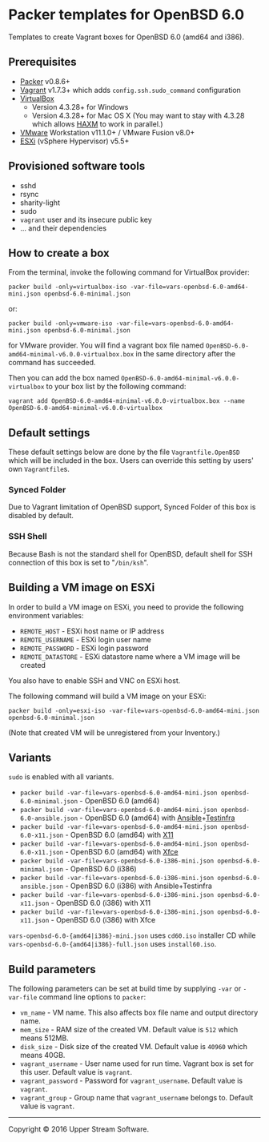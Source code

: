 # Packer templates for OpenBSD 6.0

Templates to create Vagrant boxes for OpenBSD 6.0 (amd64 and i386).

## Prerequisites

* [Packer] v0.8.6+
* [Vagrant] v1.7.3+ which adds `config.ssh.sudo_command` configuration
* [VirtualBox]
	* Version 4.3.28+ for Windows
	* Version 4.3.28+ for Mac OS X (You may want to stay with 4.3.28 which allows [HAXM] to work in parallel.)
* [VMware] Workstation v11.1.0+ / VMware Fusion v8.0+
* [ESXi] (vSphere Hypervisor) v5.5+

[ESXi]: http://www.vmware.com/products/vsphere-hypervisor
        "Free VMware vSphere Hypervisor, Free Virtualization (ESXi)"
[HAXM]: https://software.intel.com/en-us/android/articles/intel-hardware-accelerated-execution-manager
        "Intel&reg; Hardware Accelerated Execution Manager"
[Packer]: https://www.packer.io/ "Packer by HashiCorp"
[Vagrant]: https://www.vagrantup.com/ "Vagrant"
[VirtualBox]: https://www.virtualbox.org/ "Oracle VM VirtualBox"
[VMware]: http://www.vmware.com/ "VMware Virtualization for Desktop &amp; Server, Application, Public &amp; Hybrid Clouds"

## Provisioned software tools

* sshd
* rsync
* sharity-light
* sudo
* `vagrant` user and its insecure public key
* ... and their dependencies

## How to create a box

From the terminal, invoke the following command for VirtualBox provider:

	packer build -only=virtualbox-iso -var-file=vars-openbsd-6.0-amd64-mini.json openbsd-6.0-minimal.json

or:

	packer build -only=vmware-iso -var-file=vars-openbsd-6.0-amd64-mini.json openbsd-6.0-minimal.json

for VMware provider.
You will find a vagrant box file named `OpenBSD-6.0-amd64-minimal-v6.0.0-virtualbox.box`
in the same directory after the command has succeeded.

Then you can add the box named `OpenBSD-6.0-amd64-minimal-v6.0.0-virtualbox` to your box list
by the following command:

	vagrant add OpenBSD-6.0-amd64-minimal-v6.0.0-virtualbox.box --name OpenBSD-6.0-amd64-minimal-v6.0.0-virtualbox

## Default settings

These default settings below are done by the file `Vagrantfile.OpenBSD` which will be included in the box.
Users can override this setting by users' own `Vagrantfile`s.

### Synced Folder

Due to Vagrant limitation of OpenBSD support, Synced Folder of this box is disabled by default.

### SSH Shell

Because Bash is not the standard shell for OpenBSD, default shell for SSH connection of this box
is set to "`/bin/ksh`".

## Building a VM image on ESXi

In order to build a VM image on ESXi, you need to provide the following environment variables:

* `REMOTE_HOST` - ESXi host name or IP address
* `REMOTE_USERNAME` - ESXi login user name
* `REMOTE_PASSWORD` - ESXi login password
* `REMOTE_DATASTORE` - ESXi datastore name where a VM image will be created

You also have to enable SSH and VNC on ESXi host.

The following command will build a VM image on your ESXi:

    packer build -only=esxi-iso -var-file=vars-openbsd-6.0-amd64-mini.json openbsd-6.0-minimal.json

(Note that created VM will be unregistered from your Inventory.)

## Variants

`sudo` is enabled with all variants.

* `packer build -var-file=vars-openbsd-6.0-amd64-mini.json openbsd-6.0-minimal.json` - OpenBSD 6.0 (amd64)
* `packer build -var-file=vars-openbsd-6.0-amd64-mini.json openbsd-6.0-ansible.json` - OpenBSD 6.0 (amd64) with [Ansible]+[Testinfra]
* `packer build -var-file=vars-openbsd-6.0-amd64-mini.json openbsd-6.0-x11.json` - OpenBSD 6.0 (amd64) with [X11]
* `packer build -var-file=vars-openbsd-6.0-amd64-mini.json openbsd-6.0-x11.json` - OpenBSD 6.0 (amd64) with [Xfce]
* `packer build -var-file=vars-openbsd-6.0-i386-mini.json openbsd-6.0-minimal.json` - OpenBSD 6.0 (i386)
* `packer build -var-file=vars-openbsd-6.0-i386-mini.json openbsd-6.0-ansible.json` - OpenBSD 6.0 (i386) with Ansible+Testinfra
* `packer build -var-file=vars-openbsd-6.0-i386-mini.json openbsd-6.0-x11.json` - OpenBSD 6.0 (i386) with X11
* `packer build -var-file=vars-openbsd-6.0-i386-mini.json openbsd-6.0-x11.json` - OpenBSD 6.0 (i386) with Xfce

`vars-openbsd-6.0-{amd64|i386}-mini.json` uses `cd60.iso` installer CD while `vars-openbsd-6.0-{amd64|i386}-full.json` uses `install60.iso`.

[Ansible]: https://www.ansible.com/ "Ansible is Simple IT Automation"
[Testinfra]: https://testinfra.readthedocs.io/en/latest/ "Testinfra test your infrastructure &mdash; testinfra 1.1.3.dev24 documentation"
[X11]: https://www.x.org/wiki/ "X.Org"
[Xfce]: http://www.xfce.org/ "Xfce Desktop Environment"

## Build parameters

The following parameters can be set at build time by supplying `-var` or `-var-file` command line options to `packer`:

* `vm_name` - VM name.  This also affects box file name and output directory name.
* `mem_size` - RAM size of the created VM.  Default value is `512` which means 512MB.
* `disk_size` - Disk size of the created VM.  Default value is `40960` which means 40GB.
* `vagrant_username` - User name used for run time.  Vagrant box is set for this user.  Default value is `vagrant`.
* `vagrant_password` - Password for `vagrant_username`.  Default value is `vagrant`.
* `vagrant_group` - Group name that `vagrant_username` belongs to.  Default value is `vagrant`.

- - -

Copyright &copy; 2016 Upper Stream Software.
